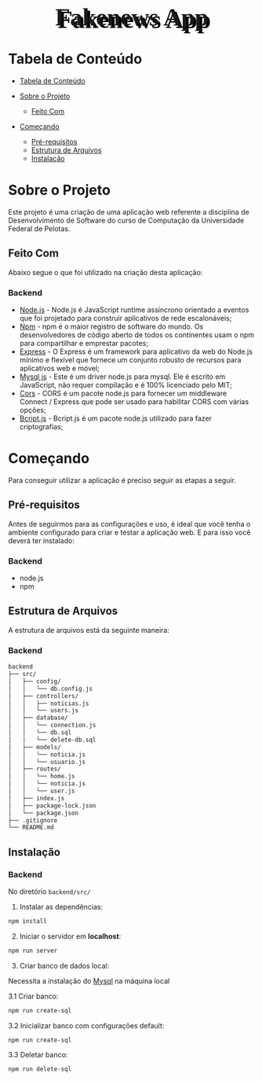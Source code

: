 <!-- PROJECT LOGO -->
<head>
    <link rel="preconnect" href="https://fonts.gstatic.com">
    <link href="https://fonts.googleapis.com/css2?family=Prata&display=swap" rel="stylesheet">
</head>
<br />
<p align="center">
  <h1 align="center" style="font-size: 50px;  font-family: 'Prata',serif; text-shadow: 5px 5px #000000; color:">Fakenews App</h3>
</p>

# Tabela de Conteúdo

- [Tabela de Conteúdo](#tabela-de-conte%C3%BAdo)
- [Sobre o Projeto](#sobre-o-projeto)
  - [Feito Com](#feito-com)
- [Começando](#come%C3%A7ando)
  - [Pré-requisitos](#pr%C3%A9-requisitos)
  - [Estrutura de Arquivos](#estrutura-de-arquivos)
  - [Instalação](#instala%C3%A7%C3%A3o)

  <!-- ABOUT THE PROJECT -->

# Sobre o Projeto

Este projeto é uma criação de uma aplicação web referente a disciplina de Desenvolvimento de Software do curso de Computação da Universidade Federal de Pelotas.  

## Feito Com

Abaixo segue o que foi utilizado na criação desta aplicação:

### Backend

- [Node.js](https://nodejs.org/en/) - Node.js é JavaScript runtime assíncrono orientado a eventos que foi projetado para construir aplicativos de rede escalonáveis;
- [Npm](https://www.npmjs.com/) - npm é o maior registro de software do mundo. Os desenvolvedores de código aberto de todos os continentes usam o npm para compartilhar e emprestar pacotes;
- [Express](https://www.npmjs.com/package/express) - O Express é um framework para aplicativo da web do Node.js mínimo e flexível que fornece um conjunto robusto de recursos para aplicativos web e móvel;
- [Mysql js](https://www.npmjs.com/package/mysql) - Este é um driver node.js para mysql. Ele é escrito em JavaScript, não requer compilação e é 100% licenciado pelo MIT;
- [Cors](https://www.npmjs.com/package/cors) - CORS é um pacote node.js para fornecer um middleware Connect / Express que pode ser usado para habilitar CORS com várias opções;
- [Bcript.js](https://www.npmjs.com/package/bcryptjs) - Bcript.js é um pacote node.js utilizado para fazer criptografias;

<!-- GETTING STARTED -->

# Começando

Para conseguir utilizar a aplicação é preciso seguir as etapas a seguir.

## Pré-requisitos

Antes de seguirmos para as configurações e uso, é ideal que você tenha o ambiente configurado para criar e testar a aplicação web. E para isso você deverá ter instalado:

### Backend

- node.js
- npm

## Estrutura de Arquivos

A estrutura de arquivos está da seguinte maneira:

### Backend

```bash
backend
├── src/
│   ├── config/
│   │   └── db.config.js
│   ├── controllers/
│   │   ├── noticias.js
│   │   └── users.js
│   ├── database/
│   │   └── connection.js
│   │   └── db.sql
│   │   └── delete-db.sql     
│   ├── models/
│   │   └── noticia.js
│   │   └── usuario.js
│   ├── routes/
│   │   └── home.js
│   │   └── noticia.js
│   │   └── user.js
│   ├── index.js
│   ├── package-lock.json
│   └── package.json
├── .gitignore
└── README.md
```

## Instalação

### Backend

No diretório `backend/src/`

1. Instalar as dependências:

```sh
npm install
```

2. Iniciar o servidor em **localhost**:

```sh
npm run server
```

3. Criar banco de dados local:

Necessita a instalação do [Mysql](https://www.mysql.com/) na máquina local 

3.1 Criar banco:

```sh
npm run create-sql
```
3.2 Inicializar banco com configurações default:

```sh
npm run create-sql
```

3.3 Deletar banco:

```sh
npm run delete-sql
```